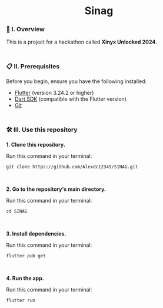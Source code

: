 <div align="center">
  <h1>Sinag</h1>
</div>

### 🧐 I. Overview

This is a project for a hackathon called **Xinyx Unlocked 2024**.
<br><br>
##

### 📋 II. Prerequisites

Before you begin, ensure you have the following installed:

- [Flutter](https://flutter.dev/docs/get-started/install) (version 3.24.2 or higher)
- [Dart SDK](https://dart.dev/get-dart) (compatible with the Flutter version)
- [Git](https://git-scm.com/book/en/v2/Getting-Started-Installing-Git)
<br><br>
##

### 🛠️ III. Use this repository

**1. Clone this repository.**

   Run this command in your terminal: 
   ```
   git clone https://github.com/Alexdc12345/SINAG.git
   ```

<br>

**2. Go to the repository's main directory.**

   Run this command in your terminal: 
   ```
   cd SINAG
   ```

<br>

**3. Install dependencies.**

   Run this command in your terminal: 
   ```
   flutter pub get
   ```

<br>

**4. Run the app.**

   Run this command in your terminal: 
   ```
   flutter run
   ```

<br>